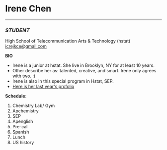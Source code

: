 # Irene Chen   
---
### _STUDENT_  
High School of Telecommunication Arts & Technology (hstat)  
icrejkce@gmail.com


**BIO**
+ Irene is a junior at hstat. She live in Brooklyn, NY for at least 10 years.  
+ Other describe her as: talented, creative, and smart. Irene only agrees with two. :)  
+ Irene is also in this special program in Hstat, SEP.
 + [Here is her last year's profolio](https://sites.google.com/a/hstat.org/irenec7418sep10/)


**Schedule**:
1. Chemistry Lab/ Gym
2. Apchemistry 
3. SEP
4. Apenglish
5. Pre-cal
6. Spanish
7. Lunch
8. US history


